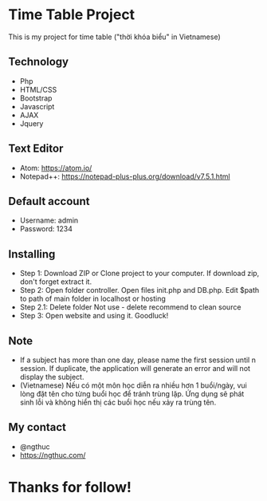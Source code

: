 # Time Table Project
This is my project for time table ("thời khóa biểu" in Vietnamese)

## Technology
* Php
* HTML/CSS
* Bootstrap
* Javascript
* AJAX
* Jquery

## Text Editor
* Atom: https://atom.io/
* Notepad++: https://notepad-plus-plus.org/download/v7.5.1.html

## Default account
* Username: admin
* Password: 1234

## Installing
* Step 1: Download ZIP or Clone project to your computer. If download zip, don't forget extract it.
* Step 2: Open folder controller. Open files init.php and DB.php. Edit $path to path of main folder in localhost or hosting
* Step 2.1: Delete folder Not use - delete recommend to clean source
* Step 3: Open website and using it. Goodluck!

## Note
* If a subject has more than one day, please name the first session until n session. If duplicate, the application will generate an error and will not display the subject.
* (Vietnamese) Nếu có một môn học diễn ra nhiều hơn 1 buổi/ngày, vui lòng đặt tên cho từng buổi học để tránh trùng lặp. Ứng dụng sẽ phát sinh lỗi và không hiển thị các buổi học nếu xảy ra trùng tên.

## My contact
* @ngthuc
* https://ngthuc.com/

# Thanks for follow!
